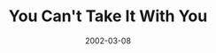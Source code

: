 ---
title: You Can't Take It With You
date: 2002-03-08
closing_date: 2002-03-23
layout: productions
featured_image:
image_caption:
image_credit:
playbill:
category:
Theatre: Theatre Jacksonville
Venue: Little Theatre
cast:
- Penelope Sycamore: Sandra S. Spurney
- Essie: Katie Heard
- Rheba: Saudia Hayes
- Paul Sycamore: Steve McMahon
- Mr. De Pinna: Glenn Gaynon
- Ed: David Gile
- Donald: Leroy Roberts
- Martin Vanderhof: Jack Barnard
- Alice: Robin Scott
- Henderson: Paul Anello
- Tony Kirby: Warren Skeels
- Boris Kolenkhov: Colin J. Williams
- Gay Wellington: Shelly Higgins Hughes
- Mrs. Kirby: Emma Lee Carpenter
- Mr. Kirby: Tom Hickman
- FBI Chief: Robert Pelaia
- Mac: Ned Price
- Olga: Harriett Leathem
- Herself: Harpo
- Himself:
  - Groucho
  - Ziggy
  - Chaplin
crew:
- Artistic Director: Shirley Sacks
- Stage Manager: Daniel Dungan
- Technical Direcor: Jeffery L. Wagoner
- Set Design: Kelly J. Wagoner
- Lighting Design: Jeffery L. Wagoner
- Costume Design: Joy Smith
- Hair and Make-up Design: Tracy Olin
- Prop Design: Claudia Wright
- Prop Master: Claudia Wright
- Backstage Crew:
  - Tad Wiggins
  - Eric Gaynon
- Sound Board Operator: Gloria Pepe
- Light Board Operation: Daniel Dungan
- Technical Assistant: Henry Bordeaux
- Original Artwork:
  - Antonio Allegretti
  - Tim Kline
- Set Construction:
  - Manuel Bello
  - Gloria Pepe
  - Daniel Davis
  - Colin J. Williams
  - Steve McMahon
  - Eric Gaynon
  - Paul Anello
orchestra:
external_links:
---